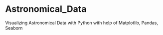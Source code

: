 # Astronomical_Data
Visualizing Astronomical Data with Python with help of Matplotlib, Pandas, Seaborn
